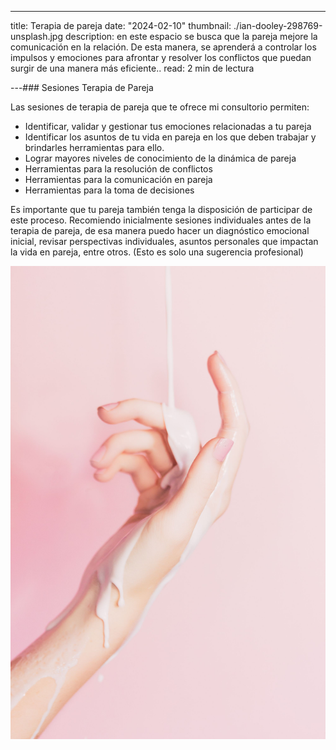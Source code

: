 ---

title: Terapia de pareja
date: "2024-02-10"
thumbnail: ./ian-dooley-298769-unsplash.jpg
description: en este espacio se busca que la pareja mejore la comunicación en la relación. De esta manera, se aprenderá a controlar los impulsos y emociones para afrontar y resolver los conflictos que puedan surgir de una manera más eficiente..
read: 2 min de lectura

---### Sesiones Terapia de Pareja

Las sesiones de terapia de pareja que te ofrece mi consultorio permiten:

- Identificar, validar y gestionar tus emociones relacionadas a tu pareja
- Identificar los asuntos de tu vida en pareja en los que deben trabajar y brindarles herramientas para ello.
- Lograr mayores niveles de conocimiento de la dinámica de pareja
- Herramientas para la resolución de conflictos
- Herramientas para la comunicación en pareja
- Herramientas para la toma de decisiones

Es importante que tu pareja también tenga la disposición de participar de este proceso. Recomiendo inicialmente sesiones individuales antes de la terapia de pareja, de esa manera puedo hacer un diagnóstico emocional inicial, revisar perspectivas individuales, asuntos personales que impactan la vida en pareja, entre otros. (Esto es solo una sugerencia profesional)

![Don't stop](./ian-dooley-298780-unsplash-1.jpg)
